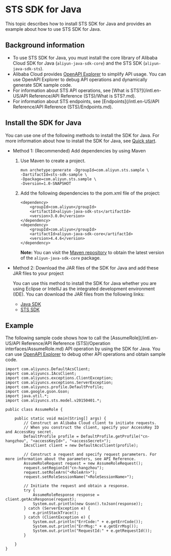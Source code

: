 # STS SDK for Java

This topic describes how to install STS SDK for Java and provides an example about how to use STS SDK for Java.

## Background information

-   To use STS SDK for Java, you must install the core library of Alibaba Cloud SDK for Java \(`aliyun-java-sdk-core`\) and the STS SDK \(`aliyun-java-sdk-sts`\).
-   Alibaba Cloud provides [OpenAPI Explorer](https://next.api.aliyun.com/api/Sts) to simplify API usage. You can use OpenAPI Explorer to debug API operations and dynamically generate SDK sample code.
-   For information about STS API operations, see [What is STS?](/intl.en-US/API Reference/API Reference (STS)/What is STS?.md).
-   For information about STS endpoints, see [Endpoints](/intl.en-US/API Reference/API Reference (STS)/Endpoints.md).

## Install the SDK for Java

You can use one of the following methods to install the SDK for Java. For more information about how to install the SDK for Java, see [Quick start]().

-   Method 1: \(Recommended\) Add dependencies by using Maven
    1.  Use Maven to create a project.

        ```
        mvn archetype:generate -DgroupId=com.aliyun.sts.sample \
        -DartifactId=sts-sdk-sample \
        -Dpackage=com.aliyun.sts.sample \
        -Dversion=1.0-SNAPSHOT
        ```

    2.  Add the following dependencies to the pom.xml file of the project:

        ```
        <dependency>
            <groupId>com.aliyun</groupId>
            <artifactId>aliyun-java-sdk-sts</artifactId>
            <version>3.0.0</version>
        </dependency>
        <dependency>
            <groupId>com.aliyun</groupId>
            <artifactId>aliyun-java-sdk-core</artifactId>
            <version>4.4.6</version>
        </dependency>
        ```

        **Note:** You can visit the [Maven repository](https://mvnrepository.com/artifact/com.aliyun/aliyun-java-sdk-core) to obtain the latest version of the `aliyun-java-sdk-core` package.

-   Method 2: Download the JAR files of the SDK for Java and add these JAR files to your project

    You can use this method to install the SDK for Java whether you are using Eclipse or IntelliJ as the integrated development environment \(IDE\). You can download the JAR files from the following links:

    -   [Java SDK](https://mvnrepository.com/artifact/com.aliyun/aliyun-java-sdk-core)
    -   [STS SDK](https://mvnrepository.com/artifact/com.aliyun/aliyun-java-sdk-sts)

## Example

The following sample code shows how to call the [AssumeRole](/intl.en-US/API Reference/API Reference (STS)/Operation interfaces/AssumeRole.md) API operation by using the SDK for Java. You can use [OpenAPI Explorer](https://next.api.aliyun.com/api/Sts) to debug other API operations and obtain sample code.

```
import com.aliyuncs.DefaultAcsClient;
import com.aliyuncs.IAcsClient;
import com.aliyuncs.exceptions.ClientException;
import com.aliyuncs.exceptions.ServerException;
import com.aliyuncs.profile.DefaultProfile;
import com.google.gson.Gson;
import java.util.*;
import com.aliyuncs.sts.model.v20150401.*;

public class AssumeRole {

    public static void main(String[] args) {
        // Construct an Alibaba Cloud client to initiate requests.
        // When you construct the client, specify your AccessKey ID and AccessKey secret.
        DefaultProfile profile = DefaultProfile.getProfile("cn-hangzhou", "<accessKeyId>", "<accessSecret>");
        IAcsClient client = new DefaultAcsClient(profile);

        // Construct a request and specify request parameters. For more information about the parameters, see API Reference.
        AssumeRoleRequest request = new AssumeRoleRequest();
        request.setRegionId("cn-hangzhou");
        request.setRoleArn("<RoleArn>");
        request.setRoleSessionName("<RoleSessionName>");
        
        // Initiate the request and obtain a response.
        try {
            AssumeRoleResponse response = client.getAcsResponse(request);
            System.out.println(new Gson().toJson(response));
        } catch (ServerException e) {
            e.printStackTrace();
        } catch (ClientException e) {
            System.out.println("ErrCode:" + e.getErrCode());
            System.out.println("ErrMsg:" + e.getErrMsg());
            System.out.println("RequestId:" + e.getRequestId());
        }

    }
}            
```

